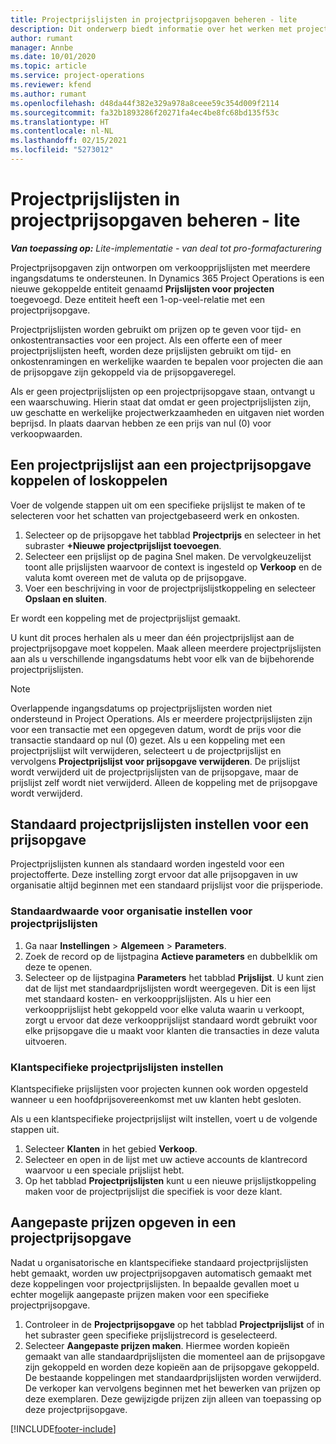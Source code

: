 ```yaml
---
title: Projectprijslijsten in projectprijsopgaven beheren - lite
description: Dit onderwerp biedt informatie over het werken met projectprijslijsten in prijsopgaven. (Sales)
author: rumant
manager: Annbe
ms.date: 10/01/2020
ms.topic: article
ms.service: project-operations
ms.reviewer: kfend
ms.author: rumant
ms.openlocfilehash: d48da44f382e329a978a8ceee59c354d009f2114
ms.sourcegitcommit: fa32b1893286f20271fa4ec4be8fc68bd135f53c
ms.translationtype: HT
ms.contentlocale: nl-NL
ms.lasthandoff: 02/15/2021
ms.locfileid: "5273012"
---
```

# <a name="manage-project-price-lists-on-project-quotes---lite"></a>Projectprijslijsten in projectprijsopgaven beheren - lite

_**Van toepassing op:** Lite-implementatie - van deal tot pro-formafacturering_

Projectprijsopgaven zijn ontworpen om verkoopprijslijsten met meerdere ingangsdatums te ondersteunen. In Dynamics 365 Project Operations is een nieuwe gekoppelde entiteit genaamd **Prijslijsten voor projecten** toegevoegd. Deze entiteit heeft een 1-op-veel-relatie met een projectprijsopgave.

Projectprijslijsten worden gebruikt om prijzen op te geven voor tijd- en onkostentransacties voor een project. Als een offerte een of meer projectprijslijsten heeft, worden deze prijslijsten gebruikt om tijd- en onkostenramingen en werkelijke waarden te bepalen voor projecten die aan de prijsopgave zijn gekoppeld via de prijsopgaveregel.

Als er geen projectprijslijsten op een projectprijsopgave staan, ontvangt u een waarschuwing. Hierin staat dat omdat er geen projectprijslijsten zijn, uw geschatte en werkelijke projectwerkzaamheden en uitgaven niet worden beprijsd. In plaats daarvan hebben ze een prijs van nul (0) voor verkoopwaarden.

## <a name="associate-or-disassociate-a-project-price-list-on-a-project-quote"></a>Een projectprijslijst aan een projectprijsopgave koppelen of loskoppelen

Voer de volgende stappen uit om een specifieke prijslijst te maken of te selecteren voor het schatten van projectgebaseerd werk en onkosten.

1. Selecteer op de prijsopgave het tabblad **Projectprijs** en selecteer in het subraster **+Nieuwe projectprijslijst toevoegen**.
2. Selecteer een prijslijst op de pagina Snel maken. De vervolgkeuzelijst toont alle prijslijsten waarvoor de context is ingesteld op **Verkoop** en de valuta komt overeen met de valuta op de prijsopgave.
4. Voer een beschrijving in voor de projectprijslijstkoppeling en selecteer **Opslaan en sluiten**.

Er wordt een koppeling met de projectprijslijst gemaakt.

U kunt dit proces herhalen als u meer dan één projectprijslijst aan de projectprijsopgave moet koppelen. Maak alleen meerdere projectprijslijsten aan als u verschillende ingangsdatums hebt voor elk van de bijbehorende projectprijslijsten.

> [!NOTE]
> Overlappende ingangsdatums op projectprijslijsten worden niet ondersteund in Project Operations. Als er meerdere projectprijslijsten zijn voor een transactie met een opgegeven datum, wordt de prijs voor die transactie standaard op nul (0) gezet.
Als u een koppeling met een projectprijslijst wilt verwijderen, selecteert u de projectprijslijst en vervolgens **Projectprijslijst voor prijsopgave verwijderen**. De prijslijst wordt verwijderd uit de projectprijslijsten van de prijsopgave, maar de prijslijst zelf wordt niet verwijderd. Alleen de koppeling met de prijsopgave wordt verwijderd.

## <a name="set-up-default-project-price-lists-on-a-quote"></a>Standaard projectprijslijsten instellen voor een prijsopgave

Projectprijslijsten kunnen als standaard worden ingesteld voor een projectofferte. Deze instelling zorgt ervoor dat alle prijsopgaven in uw organisatie altijd beginnen met een standaard prijslijst voor die prijsperiode.

### <a name="set-up-organizational-default-for-project-price-lists"></a>Standaardwaarde voor organisatie instellen voor projectprijslijsten

1. Ga naar **Instellingen** > **Algemeen** > **Parameters**.
2. Zoek de record op de lijstpagina **Actieve parameters** en dubbelklik om deze te openen. 
3. Selecteer op de lijstpagina **Parameters** het tabblad **Prijslijst**. U kunt zien dat de lijst met standaardprijslijsten wordt weergegeven. Dit is een lijst met standaard kosten- en verkoopprijslijsten. Als u hier een verkoopprijslijst hebt gekoppeld voor elke valuta waarin u verkoopt, zorgt u ervoor dat deze verkoopprijslijst standaard wordt gebruikt voor elke prijsopgave die u maakt voor klanten die transacties in deze valuta uitvoeren.

### <a name="set-up-customer-specific-project-price-lists"></a>Klantspecifieke projectprijslijsten instellen

Klantspecifieke prijslijsten voor projecten kunnen ook worden opgesteld wanneer u een hoofdprijsovereenkomst met uw klanten hebt gesloten.

Als u een klantspecifieke projectprijslijst wilt instellen, voert u de volgende stappen uit.

1. Selecteer **Klanten** in het gebied **Verkoop**.
2. Selecteer en open in de lijst met uw actieve accounts de klantrecord waarvoor u een speciale prijslijst hebt.
3. Op het tabblad **Projectprijslijsten** kunt u een nieuwe prijslijstkoppeling maken voor de projectprijslijst die specifiek is voor deze klant.

## <a name="create-custom-pricing-on-a-project-quote"></a>Aangepaste prijzen opgeven in een projectprijsopgave

Nadat u organisatorische en klantspecifieke standaard projectprijslijsten hebt gemaakt, worden uw projectprijsopgaven automatisch gemaakt met deze koppelingen voor projectprijslijsten. In bepaalde gevallen moet u echter mogelijk aangepaste prijzen maken voor een specifieke projectprijsopgave. 

1. Controleer in de **Projectprijsopgave** op het tabblad **Projectprijslijst** of in het subraster geen specifieke prijslijstrecord is geselecteerd.
2. Selecteer **Aangepaste prijzen maken**. Hiermee worden kopieën gemaakt van alle standaardprijslijsten die momenteel aan de prijsopgave zijn gekoppeld en worden deze kopieën aan de prijsopgave gekoppeld. De bestaande koppelingen met standaardprijslijsten worden verwijderd. De verkoper kan vervolgens beginnen met het bewerken van prijzen op deze exemplaren. Deze gewijzigde prijzen zijn alleen van toepassing op deze projectprijsopgave.


[!INCLUDE[footer-include](../../includes/footer-banner.md)]